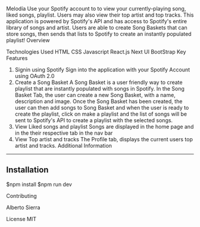 Melodía
Use your Spotify account to to view your currently-playing song, liked songs, playlist. Users may also view their top artist and top tracks. This application is powered by Spotify's API and has access to Spotify's entire library of songs and artist. Users are able to create Song Baskets that can store songs, then sends that lists to Spotify to create an instantly populated playlist!
Overview


Technologies Used
HTML
CSS
Javascript
React.js
Next UI
BootStrap
Key Features

1. Signin using Spotify
   Sign into the application with your Spotify Account using OAuth 2.0
2. Create a Song Basket
   A Song Basket is a user friendly way to create playlist that are instantly populated with songs in Spotify. In the Song Basket Tab, the user can create a new Song Basket, with a name, description and image. Once the Song Basket has been created, the user can then add songs to Song Basket and when the user is ready to create the playlist, click on make a playlist and the list of songs will be sent to Spotify's API to create a playlist with the selected songs.
3. View Liked songs and playlist
   Songs are displayed in the home page and in the their respective tab in the nav bar
4. View Top artist and tracks
   The Profile tab, displays the current users top artist and tracks.
Additional Information
----
Installation
------

$npm install
$npm run dev


Contributing

Alberto Sierra

License
MIT

